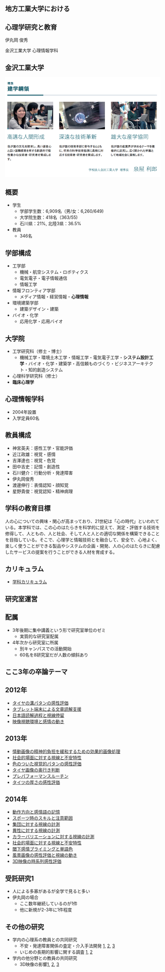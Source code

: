 ## 地方工業大学における
## 心理学研究と教育

伊丸岡 俊秀

金沢工業大学 心理情報学科



## 金沢工業大学


![建学](./KIT.png)


## 概要

- 学生
  - 学部学生数：6,909名（男/女：6,260/649)
  - 大学院生数：418名（363/55)
  - 石川県：21%, 北陸3県：36.5%
- 教員
  - 346名


## 学部構成

- 工学部
  - 機械・航空システム・ロボティクス
  - 電気電子・電子情報通信
  - 情報工学
- 情報フロンティア学部
  - メディア情報・経営情報・__心理情報__
- 環境建築学部
  - 建築デザイン・建築
- バイオ・化学
  - 応用化学・応用バイオ


## 大学院

- 工学研究科（修士・博士）
  - 機械工学・環境土木工学・情報工学・電気電子工学・__システム設計工学__・バイオ・化学・建築学・高信頼ものづくり・ビジネスアーキテクト・知的創造システム
- 心理科学研究科（修士）
- __臨床心理学__



## 心理情報学科

- 2004年設置
- 入学定員60名


## 教員構成

- 神宮英夫：感性工学・官能評価
- 近江政雄：視覚・感情
- 吉澤達也：視覚・色覚
- 田中吉史：記憶・創造性
- 石川健介：行動分析・発達障害
- 伊丸岡俊秀
- 渡邊伸行：表情認知・顔知覚
- 星野貴俊：視覚認知・精神病理


## 学科の教育目標

人の心についての興味・関心が高まっており、21世紀は「心の時代」といわれている。本学科では、この心のはたらきを科学的に捉えて、測定・評価する技術を修得して、人ともの、人と社会、そして人と人との適切な関係を構築できることを目指している。そこで、心理学と情報技術とを融合して、安全で、心地よく、楽しく使うことができる製品やシステムの企画・開発、人の心のはたらきに配慮したサービスの提案を行うことができる人材を育成する。


## カリキュラム

- [学科カリキュラム](./psychology-chart.pdf)



## 研究室運営


## 配属

- 3年後期に集中講義という形で研究室単位のゼミ
  - 実質的な研究室配属
- 4年次から研究室に所属
  - 別キャンパスでの活動開始
  - 60名を8研究室だが人数の傾斜あり


## ここ3年の卒論テーマ


## 2012年

- [タイヤの溝パタンの感性評価](./12okada.pdf)
- [タブレット端末による文章読解支援](./12ishimura.pdf)
- [日本語読解過程と視線停留](./12hayashida.pdf)
- [映像視聴環境と感情の動き](./12bushida.pdf)


## 2013年

- [情動画像の精神的負担を緩和するための効果的画像処理](./13sanada.pdf)
- [社会的場面に対する視線と不安特性](./13terasaki.pdf)
- [色のついた視覚的パタンの感性評価](./13hara.pdf)
- [タイヤ画像の奥行き判断](./13saiga.pdf)
- [プレパフォーマンスルーチン](./13futagami.pdf)
- [タイツの厚さの感性評価](./13mitani.pdf)


## 2014年

- [動作方向と感情語の記憶](./14okada.pdf)
- [スポーツ時のスキルと注意範囲](./14isobe.pdf)
- [集団に対する視線の計測](./14morita.pdf)
- [異性に対する視線の計測](./14nishio.pdf)
- [カラーバリエーションに対する視線の計測](./14fukuda.pdf)
- [社会的場面に対する視線と不安特性](./14saikawa.pdf)
- [閾下感情プライミングと単語色](./14maehama.pdf)
- [風景画像の感性評価と視線の動き](./14shimizu.pdf)
- [3D映像の時系列感性評価](./14nakamura.pdf)



## 受託研究1

- 人による多寡があるが全学で見ると多い
- 伊丸岡の場合
  - ここ数年継続しているのが1件
  - 他に新規が2-3年に1件程度



## その他の研究

- 学内の心理系の教員との共同研究
  - 不安・発達障害関係の査定・介入手法開発 [1](https://kaken.nii.ac.jp/d/p/21330161.ja.html), [2](https://kaken.nii.ac.jp/d/p/21243040.ja.html), [3](https://kaken.nii.ac.jp/d/p/23730869.ja.html)
  - いじめの長期的影響に関する調査 [1](http://www.hpsj.org/journal/目次), [2](../2014JSEE/reveal.js/index.html)
- 学内の他分野との教員の共同研究
  - 3D映像の影響[1](https://kaken.nii.ac.jp/d/p/25280102.ja.html), [2](../2014HCS/index.html), [3](../2015AandC/index.html)
